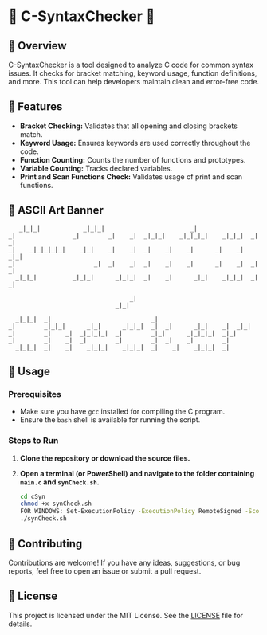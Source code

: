 # 🎉 C-SyntaxChecker 🎉

## 📝 Overview

C-SyntaxChecker is a tool designed to analyze C code for common syntax issues. It checks for bracket matching, keyword usage, function definitions, and more. This tool can help developers maintain clean and error-free code.

## 🌟 Features

- **Bracket Checking:** Validates that all opening and closing brackets match.
- **Keyword Usage:** Ensures keywords are used correctly throughout the code.
- **Function Counting:** Counts the number of functions and prototypes.
- **Variable Counting:** Tracks declared variables.
- **Print and Scan Functions Check:** Validates usage of print and scan functions.

## 🎨 ASCII Art Banner

```
   _|_|_|            _|_|_|                        _|              
_|                _|        _|    _|  _|_|_|    _|_|_|_|    _|_|_|  _|    _|  
_|    _|_|_|_|_|    _|_|    _|    _|  _|    _|    _|      _|    _|    _|_|    
_|                      _|  _|    _|  _|    _|    _|      _|    _|  _|    _|  
  _|_|_|          _|_|_|      _|_|_|  _|    _|      _|_|    _|_|_|  _|    _|  

                                  _|                  
                              _|_|

  _|_|_|  _|                            _|              
_|        _|_|_|      _|_|      _|_|_|  _|  _|      _|_|    _|  _|_|  
_|        _|    _|  _|_|_|_|  _|        _|_|      _|_|_|_|  _|_|      
_|        _|    _|  _|        _|        _|  _|    _|        _|        
  _|_|_|  _|    _|    _|_|_|    _|_|_|  _|    _|    _|_|_|  _|        
```

## 🚀 Usage

### Prerequisites

- Make sure you have `gcc` installed for compiling the C program.
- Ensure the `bash` shell is available for running the script.

### Steps to Run

1. **Clone the repository or download the source files.**
2. **Open a terminal (or PowerShell) and navigate to the folder containing `main.c` and `synCheck.sh`.**

   ```bash
   cd cSyn
   chmod +x synCheck.sh
   FOR WINDOWS: Set-ExecutionPolicy -ExecutionPolicy RemoteSigned -Scope CurrentUser
   ./synCheck.sh
   ```

## 🤝 Contributing

Contributions are welcome! If you have any ideas, suggestions, or bug reports, feel free to open an issue or submit a pull request.

## 📜 License

This project is licensed under the MIT License. See the [LICENSE](LICENSE) file for details.

